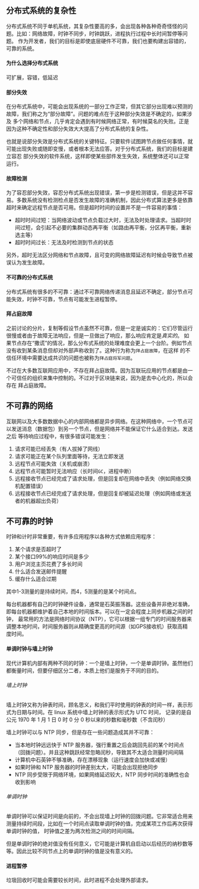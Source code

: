 ## 分布式系统的复杂性
分布式系统不同于单机系统，其复杂性要高的多，会出现各种各种奇奇怪怪的问题。比如：网络故障，时钟不同步，时钟跳跃，进程执行过程中长时间暂停等问题。
作为开发者，我们的目标是即使底层硬件不可靠，我们也要构建出容错的，可靠的系统。

#### 为什么选择分布式系统
可扩展，容错，低延迟

#### 部分失效
在分布式系统中，可能会出现系统的一部分工作正常，但其它部分出现难以预测的故障，我们称之为“部分故障”。问题的难点在于这种部分失效是不确定的，如果涉及
多个网络和节点，几乎肯定会遇到有时候网络正常，有时候莫名的失败。正是因为这种不确定性和部分失效大大提高了分布式系统的复杂性。

也就是说部分失效是分布式系统的关键特征。只要软件试图跨节点做任何事情，就可能出现失败或随即变慢，或者根本无法应答。对于分布式系统，我们的目标是建立容忍
部分失效的软件系统，这样即使某些部件发生失效，系统整体还可以正常运行。

#### 故障检测
为了容忍部分失效，容忍分布式系统出现错误，第一步是检测错误，但是这并不容易。多数系统没有检测检点是否发生故障的准确机制，因此分布式算法更多是依靠
超时来确定远程节点是否可用。但是超时时间的设置并不是一件容易的事情：
* 超时时间过短：当网络波动或节点负载过大时，无法及时处理请求。当超时时间过短，会引起不必要的集群动态再平衡（如路由再平衡，分区再平衡，重新选主等）
* 超时时间过长：无法及时检测到节点的状态

另外，超时无法区分网络和节点故障，且可变的网络故障延迟有时候会导致节点被误认为发生故障。

#### 不可靠的分布式系统
分布式系统有很多的不可靠：通过不可靠网络传递消息且延迟不确定，部分节点可能失效，时钟不可靠，节点有可能发生进程暂停。

#### 拜占庭故障
之前讨论的分片，复制等假设节点虽然不可靠，但是一定是诚实的：它们尽管运行很慢或者由于故障无法响应，但是一旦做出了响应，那么响应肯定是*真实的*。
如果节点存在“撒谎”的情况，那么分布式系统的处理难度会更上一个台阶。例如节点没有收到某条消息但却对外部声称收到了。这种行为称为`拜占庭故障`，在这样
的不信任环境中需要达成共识的问题也被称为`拜占庭将军问题`。

不过在大多数互联网应用中，不存在拜占庭故障。因为互联玩应用的节点都是由一个可信任的组织来集中控制的。不过对于区块链来说，因为是去中心化的，所以会存在
拜占庭故障。

## 不可靠的网络
互联网以及大多数数据中心的内部网络都是异步网络。在这种网络中，一个节点可以发送消息（数据包）到另一个节点，但是网络并不能保证它什么适合到达。发送之后
等待响应过程中，有很多错误可能发生：
1. 请求可能已经丢失（有人拔掉了网线）
2. 请求可能正在某个队列里面等待，无法立即发送
3. 远程节点可能失效（关机或崩溃）
4. 远程节点可能暂时无法响应（长时间`GC`，进程中断）
5. 远程接收节点已经完成了请求处理，但是回复却在网络中丢失（例如网络交换机配置错误）
6. 远程接收节点已经完成了请求处理，但是回复却被延迟处理（例如网络或发送者的机器超出负荷）

## 不可靠的时钟
时钟和计时非常重要，有许多应用程序以各种方式依赖应用程序：
1. 某个请求是否超时了
2. 某个接口99%的响应时间是多少
3. 用户浏览主页花费了多长时间
4. 什么适合发送邮件提醒
5. 缓存什么适合过期

其中1-3测量的是持续时间，而4，5测量的是某个时间点。

每台机器都有自己的时钟硬件设备，通常是石英振荡器。这些设备并非绝对准确，即每台机器都维护着自己本地的时间版本。可以在一定会程度上同步机器之间的时钟，
最常用的方法是网络时间协议（NTP），它可以根据一组专门的时间服务器来调整本地时间，时间服务器则从精确度更高的时间源（如GPS接收机）获取高精度时间。

#### 单调时钟与墙上时钟
现代计算机内部有两种不同的时钟：一个是墙上时钟，一个是单调时钟。虽然他们都衡量时间，但要仔细区分二者，本质上他们是服务于不同的目的。

###### 墙上时钟
墙上时钟又称为钟表时间，顾名思义，和我们平时使用的钟表的时间一样，表示形式为日期与时间。在 linux 系统中墙上时钟的表示形式为 UTC 时间，
记录的是自公元 1970 年 1 月 1 日 0 时 0 分 0 秒以来的秒数和毫秒数（不含闰秒）

墙上时钟可以与 NTP 同步，但是存在一些问题造成其并不可靠：
* 当本地时钟远远快于 NTP 服务器，强行重置之后会跳回先前的某个时间点（回拨问题）。并且这种跳跃经常忽略闰秒，导致其不太适合测量时间间隔
* 计算机中石英钟不够准确，存在漂移现象（运行速度会加快或减慢）
* 如果时钟和 NTP 服务器的时钟差别太大，可能会出现拒绝同步
* NTP 同步受限于网络环境，如果网络延迟较大，NTP 同步时间的准确性也会收到影响

###### 单调时钟
单调时钟可以保证时间是向前的，不会出现墙上时钟的回拨问题。它非常适合用来测量持续时间段，比如在一个时间点读取单调时钟的值，完成某项工作后再次获得单调时钟的值，
时钟值之差为两次检测之间的时间间隔。 

但是单调时钟的绝对值没有任何意义，它可能是计算机自启动以后经历的纳秒数等等。因此比较不同节点上的单调时钟的值是没有意义的。

#### 进程暂停
垃圾回收时可能会需要较长时间，此时进程不会处理外部请求。


